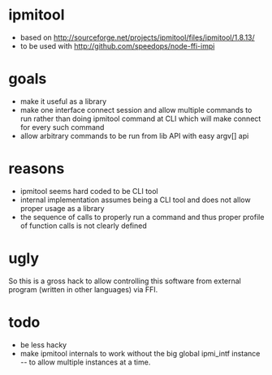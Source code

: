 ipmitool
========

* based on http://sourceforge.net/projects/ipmitool/files/ipmitool/1.8.13/
* to be used with http://github.com/speedops/node-ffi-impi


goals
=====

* make it useful as a library
* make one interface connect session and allow multiple commands to run rather than doing ipmitool command at CLI which will make connect for every such command
* allow arbitrary commands to be run from lib API with easy argv[] api


reasons
=======

* ipmitool seems hard coded to be CLI tool
* internal implementation assumes being a CLI tool and does not allow proper usage as a library
* the sequence of calls to properly run a command and thus proper profile of function calls is not clearly defined


ugly
====

So this is a gross hack to allow controlling this software from external program (written in other languages) via FFI.




todo
====

* be less hacky
* make ipmitool internals to work without the big global ipmi_intf instance -- to allow multiple instances at a time.